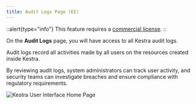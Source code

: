 ```yaml
---
title: Audit Logs Page (EE)
---
```


::alert{type="info"}
This feature requires a [commercial license](https://kestra.io/pricing).
::

On the **Audit Logs** page, you will have access to all Kestra audit logs.

Audit logs record all activities made by all users on the resources created inside Kestra.

By reviewing audit logs, system administrators can track user activity, and security teams can investigate breaches and ensure compliance with regulatory requirements.

![Kestra User Interface Home Page](/docs/user-interface-guide/23-EE-AuditLogs.png)
